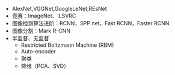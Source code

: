 - AlexNet,VGGNet,GoogleLeNet,REsNet
- 竞赛：ImageNet、ILSVRC
- 图像检测算法进阶：RCNN，SPP net，Fast RCNN，Faster RCNN
- 图像分割：Mark R-CNN
- 半监督、无监督
    - Restricted Boltzmann Machine (RBM)
    - Auto-encoder
    - 聚类
    - 降维（PCA、SVD）
